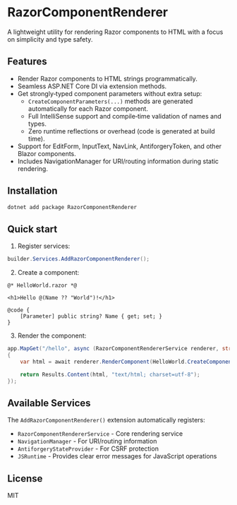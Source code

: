 # RazorComponentRenderer

A lightweight utility for rendering Razor components to HTML with a focus on simplicity and type safety.

## Features

- Render Razor components to HTML strings programmatically.
- Seamless ASP.NET Core DI via extension methods.
- Get strongly‑typed component parameters without extra setup:
    - `CreateComponentParameters(...)` methods are generated automatically for each Razor component.
    - Full IntelliSense support and compile‑time validation of names and types.
    - Zero runtime reflections or overhead (code is generated at build time).
- Support for EditForm, InputText, NavLink, AntiforgeryToken, and other Blazor
  components.
- Includes NavigationManager for URI/routing information during static rendering.

## Installation

```bash
dotnet add package RazorComponentRenderer
```

## Quick start

1. Register services:

```csharp
builder.Services.AddRazorComponentRenderer();
```

2. Create a component:

```razor
@* HelloWorld.razor *@

<h1>Hello @(Name ?? "World")!</h1>

@code {
    [Parameter] public string? Name { get; set; }
}
```

3. Render the component:

```csharp
app.MapGet("/hello", async (RazorComponentRendererService renderer, string? name) =>
{
    var html = await renderer.RenderComponent(HelloWorld.CreateComponentParameters(Name: name));

    return Results.Content(html, "text/html; charset=utf-8");
});
```

## Available Services

The `AddRazorComponentRenderer()` extension automatically registers:

- `RazorComponentRendererService` - Core rendering service
- `NavigationManager` - For URI/routing information
- `AntiforgeryStateProvider` - For CSRF protection
- `JSRuntime` - Provides clear error messages for JavaScript operations

## License

MIT
